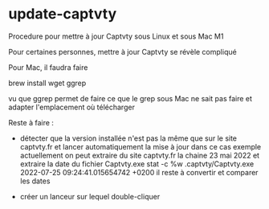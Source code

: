 # update-captvty
Procedure pour mettre à jour Captvty sous Linux et sous Mac M1

Pour certaines personnes, mettre à jour Captvty se révèle compliqué

Pour Mac, il faudra faire

brew install wget ggrep

vu que ggrep permet de faire ce que le grep sous Mac ne sait pas faire
et adapter l'emplacement où télécharger

Reste à faire : 

- détecter que la version installée n'est pas la même que sur le site captvty.fr et lancer automatiquement la mise à jour dans ce cas
exemple actuellement on peut extraire du site captvty.fr la chaine
23 mai 2022
et extraire la date du fichier Captvty.exe
stat -c %w .captvty/Captvty.exe
2022-07-25 09:24:41.015654742 +0200
il reste à convertir et comparer les dates

- créer un lanceur sur lequel double-cliquer

